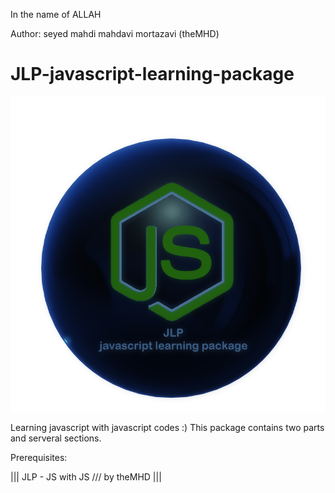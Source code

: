 ﻿In the name of ALLAH

Author:  seyed mahdi mahdavi mortazavi (theMHD)
# JLP-javascript-learning-package
![JLP-javascript learning package /// by theMHD](JLPlogo.png)

Learning javascript with javascript codes :)
This package contains two parts and serveral sections.

Prerequisites:

||| JLP - JS with JS /// by theMHD |||